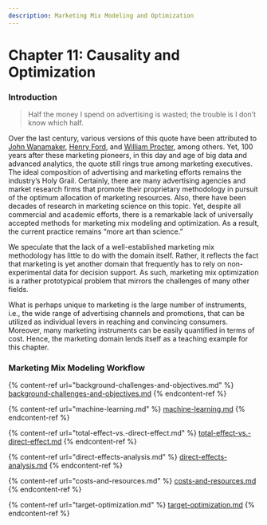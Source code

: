 ```yaml
---
description: Marketing Mix Modeling and Optimization
---
```


# Chapter 11: Causality and Optimization

### Introduction

> Half the money I spend on advertising is wasted; the trouble is I don’t know which half.

Over the last century, various versions of this quote have been attributed to [John Wanamaker](https://en.wikipedia.org/wiki/John\_Wanamaker), [Henry Ford](https://en.wikipedia.org/wiki/Henry\_Ford), and [William Procter](https://en.wikipedia.org/wiki/William\_Procter\_\(industrialist\)), among others. Yet, 100 years after these marketing pioneers, in this day and age of big data and advanced analytics, the quote still rings true among marketing executives. The ideal composition of advertising and marketing efforts remains the industry’s Holy Grail. Certainly, there are many advertising agencies and market research firms that promote their proprietary methodology in pursuit of the optimum allocation of marketing resources. Also, there have been decades of research in marketing science on this topic. Yet, despite all commercial and academic efforts, there is a remarkable lack of universally accepted methods for marketing mix modeling and optimization. As a result, the current practice remains “more art than science.”

We speculate that the lack of a well-established marketing mix methodology has little to do with the domain itself. Rather, it reflects the fact that marketing is yet another domain that frequently has to rely on non-experimental data for decision support. As such, marketing mix optimization is a rather prototypical problem that mirrors the challenges of many other fields.

What is perhaps unique to marketing is the large number of instruments, i.e., the wide range of advertising channels and promotions, that can be utilized as individual levers in reaching and convincing consumers. Moreover, many marketing instruments can be easily quantified in terms of cost. Hence, the marketing domain lends itself as a teaching example for this chapter.

### Marketing Mix Modeling Workflow

{% content-ref url="background-challenges-and-objectives.md" %}
[background-challenges-and-objectives.md](background-challenges-and-objectives.md)
{% endcontent-ref %}

{% content-ref url="machine-learning.md" %}
[machine-learning.md](machine-learning.md)
{% endcontent-ref %}

{% content-ref url="total-effect-vs.-direct-effect.md" %}
[total-effect-vs.-direct-effect.md](total-effect-vs.-direct-effect.md)
{% endcontent-ref %}

{% content-ref url="direct-effects-analysis.md" %}
[direct-effects-analysis.md](direct-effects-analysis.md)
{% endcontent-ref %}

{% content-ref url="costs-and-resources.md" %}
[costs-and-resources.md](costs-and-resources.md)
{% endcontent-ref %}

{% content-ref url="target-optimization.md" %}
[target-optimization.md](target-optimization.md)
{% endcontent-ref %}
